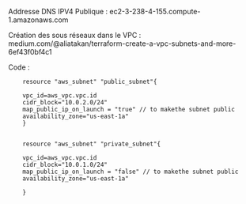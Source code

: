 Addresse DNS IPV4 Publique :
    ec2-3-238-4-155.compute-1.amazonaws.com


Création des sous réseaux dans le VPC :
    medium.com/@aliatakan/terraform-create-a-vpc-subnets-and-more-6ef43f0bf4c1

Code :

        resource "aws_subnet" "public_subnet"{
        
        vpc_id=aws_vpc.vpc.id
        cidr_block="10.0.2.0/24"
        map_public_ip_on_launch = "true" // to makethe subnet public
        availability_zone="us-east-1a"
        }
        

        resource "aws_subnet" "private_subnet"{
        
        vpc_id=aws_vpc.vpc.id
        cidr_block="10.0.1.0/24"
        map_public_ip_on_launch = "false" // to makethe subnet public
        availability_zone="us-east-1a"
        
        }
